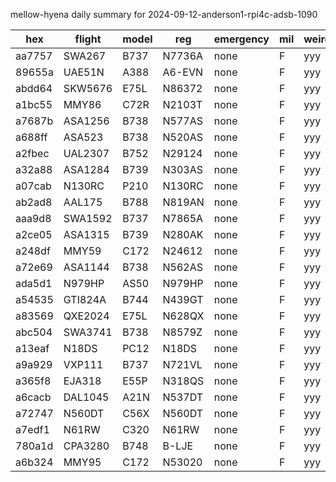 mellow-hyena daily summary for 2024-09-12-anderson1-rpi4c-adsb-1090

|hex|flight|model|reg|emergency|mil|weirdo|
|--|--|--|--|--|--|--|
|aa7757|SWA267|B737|N7736A|none|F|yyy|
|89655a|UAE51N|A388|A6-EVN|none|F|yyy|
|abdd64|SKW5676|E75L|N86372|none|F|yyy|
|a1bc55|MMY86|C72R|N2103T|none|F|yyy|
|a7687b|ASA1256|B738|N577AS|none|F|yyy|
|a688ff|ASA523|B738|N520AS|none|F|yyy|
|a2fbec|UAL2307|B752|N29124|none|F|yyy|
|a32a88|ASA1284|B739|N303AS|none|F|yyy|
|a07cab|N130RC|P210|N130RC|none|F|yyy|
|ab2ad8|AAL175|B788|N819AN|none|F|yyy|
|aaa9d8|SWA1592|B737|N7865A|none|F|yyy|
|a2ce05|ASA1315|B739|N280AK|none|F|yyy|
|a248df|MMY59|C172|N24612|none|F|yyy|
|a72e69|ASA1144|B738|N562AS|none|F|yyy|
|ada5d1|N979HP|AS50|N979HP|none|F|yyy|
|a54535|GTI824A|B744|N439GT|none|F|yyy|
|a83569|QXE2024|E75L|N628QX|none|F|yyy|
|abc504|SWA3741|B738|N8579Z|none|F|yyy|
|a13eaf|N18DS|PC12|N18DS|none|F|yyy|
|a9a929|VXP111|B737|N721VL|none|F|yyy|
|a365f8|EJA318|E55P|N318QS|none|F|yyy|
|a6cacb|DAL1045|A21N|N537DT|none|F|yyy|
|a72747|N560DT|C56X|N560DT|none|F|yyy|
|a7edf1|N61RW|C320|N61RW|none|F|yyy|
|780a1d|CPA3280|B748|B-LJE|none|F|yyy|
|a6b324|MMY95|C172|N53020|none|F|yyy|
